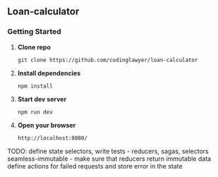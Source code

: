 
## Loan-calculator

### Getting Started

1. **Clone repo**

    `git clone https://github.com/codinglawyer/loan-calculator`

2. **Install dependencies**

    `npm install`

3. **Start dev server**

    `npm run dev`

4. **Open your browser**

    `http://localhost:8080/`

TODO:
define state selectors,
write tests - reducers, sagas, selectors
seamless-immutable - make sure that reducers return immutable data
define actions for failed requests and store error in the state
